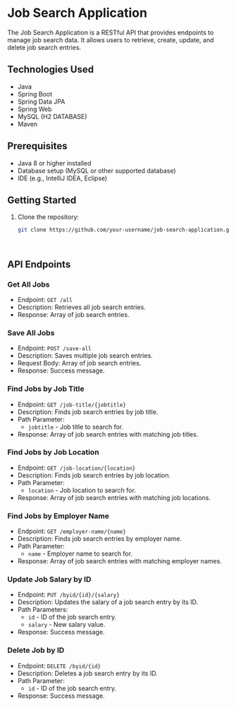 
# Job Search Application

The Job Search Application is a RESTful API that provides endpoints to manage job search data. It allows users to retrieve, create, update, and delete job search entries.

## Technologies Used

- Java
- Spring Boot
- Spring Data JPA
- Spring Web
- MySQL (H2 DATABASE)
- Maven 

## Prerequisites

- Java 8 or higher installed
- Database setup (MySQL or other supported database)
- IDE (e.g., IntelliJ IDEA, Eclipse)

## Getting Started

1. Clone the repository:

   ```bash
   git clone https://github.com/your-username/job-search-application.git




## API Endpoints

### Get All Jobs

- Endpoint: `GET /all`
- Description: Retrieves all job search entries.
- Response: Array of job search entries.

### Save All Jobs

- Endpoint: `POST /save-all`
- Description: Saves multiple job search entries.
- Request Body: Array of job search entries.
- Response: Success message.

### Find Jobs by Job Title

- Endpoint: `GET /job-title/{jobtitle}`
- Description: Finds job search entries by job title.
- Path Parameter:
  - `jobtitle` - Job title to search for.
- Response: Array of job search entries with matching job titles.

### Find Jobs by Job Location

- Endpoint: `GET /job-location/{location}`
- Description: Finds job search entries by job location.
- Path Parameter:
  - `location` - Job location to search for.
- Response: Array of job search entries with matching job locations.

### Find Jobs by Employer Name

- Endpoint: `GET /employer-name/{name}`
- Description: Finds job search entries by employer name.
- Path Parameter:
  - `name` - Employer name to search for.
- Response: Array of job search entries with matching employer names.

### Update Job Salary by ID

- Endpoint: `PUT /byid/{id}/{salary}`
- Description: Updates the salary of a job search entry by its ID.
- Path Parameters:
  - `id` - ID of the job search entry.
  - `salary` - New salary value.
- Response: Success message.

### Delete Job by ID

- Endpoint: `DELETE /byid/{id}`
- Description: Deletes a job search entry by its ID.
- Path Parameter:
  - `id` - ID of the job search entry.
- Response: Success message.
